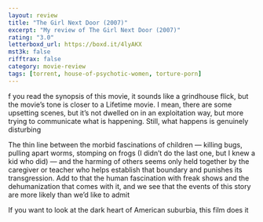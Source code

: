 ```yaml
---
layout: review
title: "The Girl Next Door (2007)"
excerpt: "My review of The Girl Next Door (2007)"
rating: "3.0"
letterboxd_url: https://boxd.it/4lyAKX
mst3k: false
rifftrax: false
category: movie-review
tags: [torrent, house-of-psychotic-women, torture-porn]
---
```


f you read the synopsis of this movie, it sounds like a grindhouse flick, but the movie’s tone is closer to a Lifetime movie. I mean, there are some upsetting scenes, but it’s not dwelled on in an exploitation way, but more trying to communicate what is happening. Still, what happens is genuinely disturbing

The thin line between the morbid fascinations of children — killing bugs, pulling apart worms, stomping on frogs (I didn’t do the last one, but I knew a kid who did) — and the harming of others seems only held together by the caregiver or teacher who helps establish that boundary and punishes its transgression. Add to that the human fascination with freak shows and the dehumanization that comes with it, and we see that the events of this story are more likely than we’d like to admit

If you want to look at the dark heart of American suburbia, this film does it
